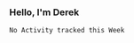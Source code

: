 ### Hello, I'm Derek

<!--START_SECTION:waka-->
```text
No Activity tracked this Week
```
<!--END_SECTION:waka-->
